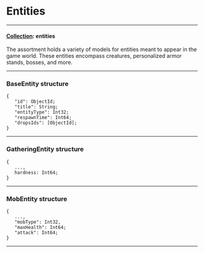 # Entities

---

#### <u>Collection</u>: entities

The assortment holds a variety of models for entities meant to appear in the game world. These entities encompass
creatures, personalized armor stands, bosses, and more.

---

### BaseEntity structure

```
{
   "id": ObjectId;
   "title": String;
   "entityType": Int32;
   "respawnTime": Int64;
   "dropsIds": [ObjectId];
}
```

---

### GatheringEntity structure

```
{
   ...,
   hardness: Int64;
}
```

---

### MobEntity structure

```
{
   ...,
   "mobType": Int32,
   "maxHealth": Int64;
   "attack": Int64;
}
```

---